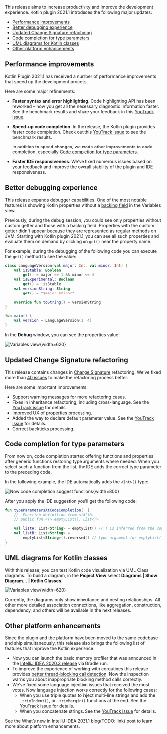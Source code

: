 [//]: # (title: What's new in Kotlin plugin 2021.1)

This release aims to increase productivity and improve the development experience. Kotlin plugin 2021.1 introduces the following major updates:
* [Performance improvements](#performance-improvements)
* [Better debugging experience](#better-debugging-experience)
* [Updated Change Signature refactoring](#updated-change-signature-refactoring)
* [Code completion for type parameters](#code-completion-for-type-parameters)
* [UML diagrams for Kotlin classes](#uml-diagrams-for-kotlin-classes)
* [Other platform enhancements](#other-platform-enhancements)

## Performance improvements

Kotlin Plugin 2021.1 has received a number of performance improvements that speed up the development process.

Here are some major refinements:

* **Faster syntax and error highlighting**. Code highlighting API has been reworked – now you get all the necessary diagnostic information faster. See the benchmark results and share your feedback in this [YouTrack issue](https://youtrack.jetbrains.com/issue/KT-37702#focus=Comments-27-4775165.0-0).

* **Speed-up code completion**. In the release, the Kotlin plugin provides faster code completion. Check out this [YouTrack issue](https://youtrack.jetbrains.com/issue/KTIJ-1015#focus=Comments-27-4775642.0-0) to see the benchmark results.
  
   In addition to speed changes, we made other improvements to code completion, especially [Code completion for type parameters](#code-completion-for-type-parameters).

* **Faster IDE responsiveness**. We’ve fixed numerous issues based on your feedback and improve the overall stability of the plugin and IDE responsiveness.

## Better debugging experience

This release expands debugger capabilities. One of the most notable features is showing Kotlin properties without a [backing field](properties.md#backing-fields) in the Variables view.

Previously, during the debug session, you could see only properties without custom getter and those with a backing field. Properties with the custom getter didn't appear because they are represented as regular methods on JVM. Starting with Kotlin plugin 2021.1, you can see all such properties and evaluate them on demand by clicking on `get()` near the property name.

For example, during the debugging of the following code you can execute the `get()` method to see the value:

```kotlin
class LanguageVersion(val major: Int, val minor: Int) {
    val isStable: Boolean
        get() = major <= 1 && minor <= 4
    val isExperimental: Boolean
        get() = !isStable
    val versionString: String
        get() = "$major.$minor"
    
    override fun toString() = versionString
}

fun main() {
    val version = LanguageVersion(1, 4)
}
```

In the **Debug** window, you can see the properties value:

![Variables view](debugging-variables-view.png){width=620}

## Updated Change Signature refactoring

This release contains changes in [Change Signature](https://www.jetbrains.com/help/idea/change-signature.html) refactoring. We’ve fixed more than [40 issues](https://youtrack.jetbrains.com/issue/KTIJ-685) to make the refactoring process better.

Here are some important improvements:
* Support warning messages for more refactoring cases.
* Fixes in inheritance refactoring, including cross-language.
   See the [YouTrack issue](https://youtrack.jetbrains.com/issue/KTIJ-966) for details.
* Improved UX of properties processing.
* Added the way to declare default parameter value.
   See the [YouTrack issue](https://youtrack.jetbrains.com/issue/KTIJ-903) for details.
* Correct backticks processing.

## Code completion for type parameters

From now on, code completion started offering functions and properties after generic functions restoring type arguments where needed. When you select such a function from the list, the IDE adds the correct type parameter to the preceding code.

In the following example, the IDE automatically adds the `<Int>()` type:

![Now code completion suggest functions](code-completion-type-pararmeters.png){width=800}

After you apply the IDE suggestion you'll get the following code:

```kotlin
fun typeParametersAtCodeCompletion() {
    //  Function definition from stdlib:
    // public fun <T> emptyList(): List<T>

    val listA: List<String> = emptyList() // T is inferred from the context (explicit variable type)
    val listB: List<String> =
        emptyList<String>().reversed() // type argument for emptyList() is required to evaluate expression type
}
```

## UML diagrams for Kotlin classes

With this release, you can test Kotlin code visualization via UML Class diagrams. To build a diagram, in the **Project View** select **Diagrams | Show Diagram... | Kotlin Classes**.

![Variables view](kotlin-classes-uml-diagram.png){width=620}

Currently, the diagrams only show inheritance and nesting relationships. All other more detailed association connections, like aggregation, construction, dependency, and others will be available in the next releases.

## Other platform enhancements

Since the plugin and the platform have been moved to the same codebase and ship simultaneously, this release also brings the following list of features that improve the Kotlin experience:

* Now you can launch the basic memory profiler that was announced in the [IntelliJ IDEA 2020.3 release](https://www.jetbrains.com/idea/whatsnew/#debugger) via Gradle run.
* To improve the experience of working with coroutines this release provides [better thread-blocking call detection](https://youtrack.jetbrains.com/issue/KTIJ-826).
  Now the inspection warns you about inappropriate blocking method calls correctly.
* We’ve fixed some language injection issues that received the most votes. Now language injection works correctly for the following cases:
  * When you use triple quotes to inject multi-line strings and add the `.trimIndent()`, or `.trimMargin()` functions at the end. See the [YouTrack issue](https://youtrack.jetbrains.com/issue/KTIJ-679) for details.
  * When you concatenate strings. See the [YouTrack issue](https://youtrack.jetbrains.com/issue/KTIJ-855) for details.

See the What’s new in IntelliJ IDEA 2021.1 blog(TODO: link) post to learn more about platform enhancements.